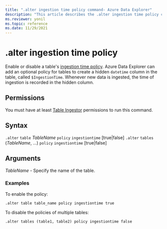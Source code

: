 ```yaml
---
title: ".alter ingestion time policy command- Azure Data Explorer"
description: "This article describes the .alter ingestion time policy command in Azure Data Explorer."
ms.reviewer: yonil
ms.topic: reference
ms.date: 11/29/2021
---
```

# .alter ingestion time policy

Enable or disable a table's [ingestion time policy](ingestiontimepolicy.md). Azure Data Explorer can add an optional policy for tables to create a hidden `datetime` column in the table, called `$IngestionTime`. Whenever new data is ingested, the time of ingestion is recorded in the hidden column.

## Permissions

You must have at least [Table Ingestor](../management/access-control/role-based-access-control.md) permissions to run this command.

## Syntax

`.alter` `table` *TableName* `policy` `ingestiontime` [true|false]
`.alter` `tables` (*TableName*, ...) `policy` `ingestiontime` [true|false]

## Arguments

*TableName* - Specify the name of the table.

### Examples

To enable the policy:

```kusto
.alter table table_name policy ingestiontime true
```

To disable the policies of multiple tables:

```kusto
.alter tables (table1, table2) policy ingestiontime false
```